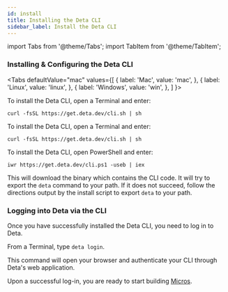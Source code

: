```yaml
---
id: install
title: Installing the Deta CLI
sidebar_label: Install the Deta CLI
---
```


import Tabs from '@theme/Tabs';
import TabItem from '@theme/TabItem';

### Installing & Configuring the Deta CLI


<Tabs
  defaultValue="mac"
  values={[
    { label: 'Mac', value: 'mac', },
    { label: 'Linux', value: 'linux', },
    { label: 'Windows', value: 'win', },
  ]
}>
<TabItem value="mac">

To install the Deta CLI, open a Terminal and enter:

```shell
curl -fsSL https://get.deta.dev/cli.sh | sh
```


</TabItem>
<TabItem value="linux">

To install the Deta CLI, open a Terminal and enter:

```shell
curl -fsSL https://get.deta.dev/cli.sh | sh
```

</TabItem>
<TabItem value="win">

To install the Deta CLI, open PowerShell and enter:

```shell
iwr https://get.deta.dev/cli.ps1 -useb | iex
```

</TabItem>
</Tabs>


This will download the binary which contains the CLI code. It will try to export the `deta` command to your path. If it does not succeed, follow the directions output by the install script to export `deta` to your path.

### Logging into Deta via the CLI

Once you have successfully installed the Deta CLI, you need to log in to Deta.

From a Terminal, type `deta login`.

This command will open your browser and authenticate your CLI through Deta's web application.

Upon a successful log-in, you are ready to start building [Micros](../micros/about.md).
